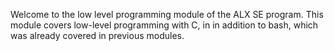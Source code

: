 Welcome to the low level programming module of the ALX SE program.
This module covers low-level programming with C, in in addition to bash, which was already covered in previous modules.